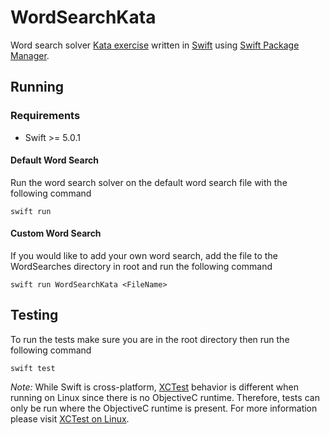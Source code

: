 # WordSearchKata

Word search solver [Kata exercise](https://github.com/PillarTechnology/kata-word-search) written in [Swift](https://swift.org) using [Swift Package Manager](https://github.com/apple/swift-package-manager).

## Running

### Requirements
- Swift >= 5.0.1

#### Default Word Search
Run the word search solver on the default word search file with the following command

`swift run`

#### Custom Word Search
If you would like to add your own word search, add the file to the WordSearches directory in root and run the following command

`swift run WordSearchKata <FileName>`

## Testing

To run the tests make sure you are in the root directory then run the following command

`swift test`

*Note:* While Swift is cross-platform, [XCTest](https://developer.apple.com/documentation/xctest) behavior is different when running on Linux since there is no ObjectiveC runtime. Therefore, tests can only be run where the ObjectiveC runtime is present. For more information please visit [XCTest on Linux](https://oleb.net/blog/2017/03/keeping-xctest-in-sync/).
